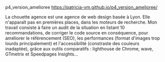p4_version_amelioree
https://patricia-vm.github.io/p4_version_amelioree/

La chouette agence est une agence de web design basée à Lyon. Elle n'apparaît pas en premières places, dans les moteurs de recherche.
Mon travail consiste à faire un audit de la situation en listant 10 recommandations, de corriger le code source en conséquence, pour améliorer le référencement (SEO), les performances (format d'images trop lourds principalement) et l'accessibilité (constraste des couleurs inadaptée), grâce aux outils comparatifs : lighthouse de Chrome, wave, GTmetrix et Speedpages Insights...
